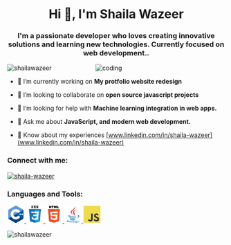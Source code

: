 <h1 align="center">Hi 👋, I'm Shaila Wazeer</h1>
<h3 align="center">I'm a passionate developer who loves creating innovative solutions and learning new technologies. Currently focused on web development..</h3>
<img align="right" alt="coding" width="300" src="https://user-images.githubusercontent.com/74038190/225813708-98b745f2-7d22-48cf-9150-083f1b00d6c9.gif">
 
<p align="left"> <img src="https://komarev.com/ghpvc/?username=shailawazeer&label=Profile%20views&color=0e75b6&style=flat" alt="shailawazeer" /> </p>

- 🔭 I’m currently working on **My protfolio website redesign**

- 👯 I’m looking to collaborate on **open source javascript projects**

- 🤝 I’m looking for help with **Machine learning integration in web apps.**

- 💬 Ask me about **JavaScript, and modern web development.**

- 📄 Know about my experiences [www.linkedin.com/in/shaila-wazeer](www.linkedin.com/in/shaila-wazeer)

<h3 align="left">Connect with me:</h3>
<p align="left">
<a href="https://linkedin.com/in/shaila-wazeer" target="blank"><img align="center" src="https://raw.githubusercontent.com/rahuldkjain/github-profile-readme-generator/master/src/images/icons/Social/linked-in-alt.svg" alt="shaila-wazeer" height="30" width="40" /></a>
</p>

<h3 align="left">Languages and Tools:</h3>
<p align="left"> <a href="https://www.w3schools.com/cpp/" target="_blank" rel="noreferrer"> <img src="https://raw.githubusercontent.com/devicons/devicon/master/icons/cplusplus/cplusplus-original.svg" alt="cplusplus" width="40" height="40"/> </a> <a href="https://www.w3schools.com/css/" target="_blank" rel="noreferrer"> <img src="https://raw.githubusercontent.com/devicons/devicon/master/icons/css3/css3-original-wordmark.svg" alt="css3" width="40" height="40"/> </a> <a href="https://www.w3.org/html/" target="_blank" rel="noreferrer"> <img src="https://raw.githubusercontent.com/devicons/devicon/master/icons/html5/html5-original-wordmark.svg" alt="html5" width="40" height="40"/> </a> <a href="https://www.java.com" target="_blank" rel="noreferrer"> <img src="https://raw.githubusercontent.com/devicons/devicon/master/icons/java/java-original.svg" alt="java" width="40" height="40"/> </a> <a href="https://developer.mozilla.org/en-US/docs/Web/JavaScript" target="_blank" rel="noreferrer"> <img src="https://raw.githubusercontent.com/devicons/devicon/master/icons/javascript/javascript-original.svg" alt="javascript" width="40" height="40"/> </a> </p>

<p><img align="center" src=""C:\Users\Shaila\Downloads\shailapfp.jpeg"" alt="shailawazeer" /></p>
